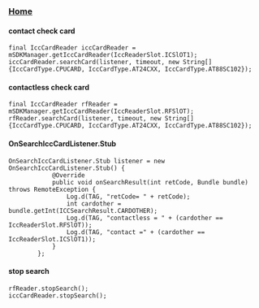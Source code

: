 ### [Home](https://github.com/mf-android/YDemo)

#### contact check card

```
final IccCardReader iccCardReader = mSDKManager.getIccCardReader(IccReaderSlot.ICSlOT1);
iccCardReader.searchCard(listener, timeout, new String[]{IccCardType.CPUCARD, IccCardType.AT24CXX, IccCardType.AT88SC102});
```



#### contactless check card

```
final IccCardReader rfReader = mSDKManager.getIccCardReader(IccReaderSlot.RFSlOT);
rfReader.searchCard(listener, timeout, new String[]{IccCardType.CPUCARD, IccCardType.AT24CXX, IccCardType.AT88SC102});
```

#### OnSearchIccCardListener.Stub

```
OnSearchIccCardListener.Stub listener = new OnSearchIccCardListener.Stub() {
            @Override
            public void onSearchResult(int retCode, Bundle bundle) throws RemoteException {
                Log.d(TAG, "retCode= " + retCode);
                int cardother = bundle.getInt(ICCSearchResult.CARDOTHER);
                Log.d(TAG, "contactless = " + (cardother == IccReaderSlot.RFSlOT));
                Log.d(TAG, "contact =" + (cardother == IccReaderSlot.ICSlOT1));
            }
        };
```

#### stop search

```
rfReader.stopSearch();
iccCardReader.stopSearch();
```

